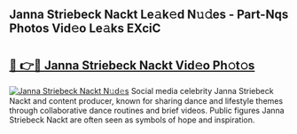 ## Janna Striebeck Nackt Le𝚊k𝚎d N𝚞𝚍es - Part-Nqs Photos Vid𝚎o Le𝚊ks EXciC

# <h2><a href="http://fb0cmd.evod.top/?m=Janna+Striebeck+Nackt">🔗 👉🔴 Janna Striebeck Nackt Vid𝚎o Ph𝚘t𝚘s</a></h2>

[![Janna Striebeck Nackt N𝚞d𝚎s](https://i.imgur.com/8V9OHl7.gif)](http://fb0cmd.evod.top/?m=Janna+Striebeck+Nackt)
Social media celebrity Janna Striebeck Nackt and content producer, known for sharing dance and lifestyle themes through collaborative dance routines and brief videos. Public figures Janna Striebeck Nackt are often seen as symbols of hope and inspiration. 
